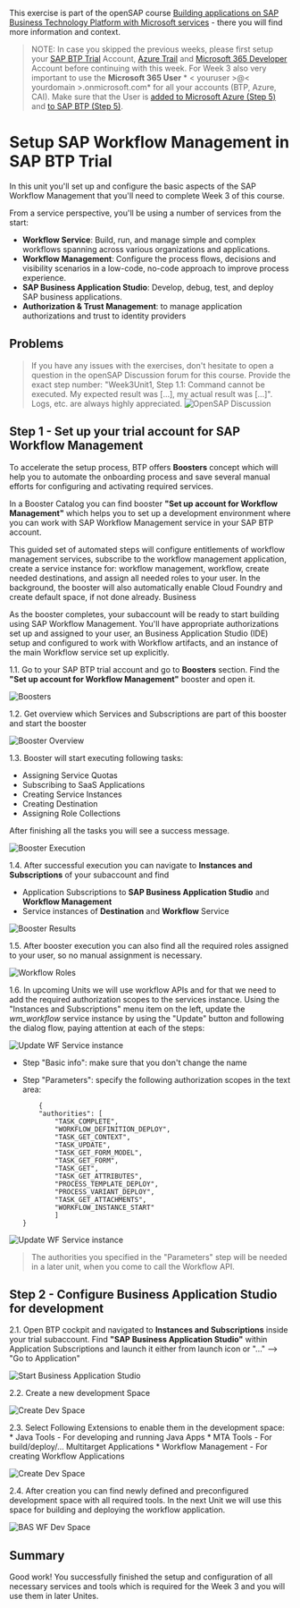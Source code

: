 This exercise is part of the openSAP course [Building applications on SAP Business Technology Platform with Microsoft services](https://open.sap.com/courses/btpma1) - there you will find more information and context. 

>NOTE: In case you skipped the previous weeks, please first setup your [SAP BTP Trial](https://github.com/SAP-samples/btp-azure-opensap/tree/main/Week1/Unit2#setting-up-sap-btp-trial) Account, [Azure Trail](https://github.com/SAP-samples/btp-azure-opensap/tree/main/Week1/Unit3#setup-free-microsoft-azure-account) and [Microsoft 365 Developer](https://github.com/SAP-samples/btp-azure-opensap/tree/main/Week2/Unit1#step-1---create-a-microsoft365-developer-account) Account before continuing with this week. For Week 3 also very important to use the **Microsoft 365 User** * < youruser >@< yourdomain >.onmicrosoft.com* for all your accounts (BTP, Azure, CAI). Make sure that the User is [added to Microsoft Azure (Step 5)]([https://link](https://github.com/SAP-samples/btp-azure-opensap/tree/main/Week2/Unit1#step-4---add-microsoft365-developer-account-as-co-administrator-in-your-azure-trial-subscription)) and [to SAP BTP (Step 5)](https://github.com/SAP-samples/btp-azure-opensap/tree/main/Week2/Unit1#step-5---add-microsoft365-developer-account-as-administrator-in-sap-btp-trial-account).

# Setup SAP Workflow Management in SAP BTP Trial

In this unit you'll set up and configure the basic aspects of the SAP Workflow Management that you'll need to complete Week 3 of this course.   

From a service perspective, you'll be using a number of services from the start:

* **Workflow Service**: Build, run, and manage simple and complex workflows spanning across various organizations and applications.
* **Workflow Management**: Configure the process flows, decisions and visibility scenarios in a low-code, no-code approach to improve process experience.
* **SAP Business Application Studio**: Develop, debug, test, and deploy SAP business applications.
* **Authorization & Trust Management**: to manage application authorizations and trust to identity providers

## Problems
> If you have any issues with the exercises, don't hesitate to open a question in the openSAP Discussion forum for this course. Provide the exact step number: "Week3Unit1, Step 1.1: Command cannot be executed. My expected result was [...], my actual result was [...]". Logs, etc. are always highly appreciated. 
 ![OpenSAP Discussion](../../images/opensap-forum.png)


## Step 1 - Set up your trial account for SAP Workflow Management

To accelerate the setup process, BTP offers **Boosters** concept which will help you to automate the onboarding process and save several manual efforts for configuring and activating required services.

In a Booster Catalog you can find booster **"Set up account for Workflow Management"** which helps you to set up a development environment where you can work with SAP Workflow Management service in your SAP BTP account.

This guided set of automated steps will configure entitlements of workflow management services, subscribe to the workflow management application, create a service instance for: workflow management, workflow, create needed destinations, and assign all needed roles to your user. In the background, the booster will also automatically enable Cloud Foundry and create default space, if not done already. Business 

As the booster completes, your subaccount will be ready to start building using SAP Workflow Management. You'll have appropriate authorizations set up and assigned to your user, an Business Application Studio (IDE) setup and configured to work with Workflow artifacts, and an instance of the main Workflow service set up explicitly.
   
1.1.  Go to your SAP BTP trial account and go to **Boosters** section. Find the **"Set up account for Workflow Management"** booster and open it.

![Boosters](./images/boosterstart.png)

1.2. Get overview which Services and Subscriptions are part of this booster and start the booster

![Booster Overview](./images/boosteroverview.png)

1.3. Booster will start executing following tasks:
   * Assigning Service Quotas
   * Subscribing to SaaS Applications
   * Creating Service Instances
   * Creating Destination
   * Assigning Role Collections
   
   After finishing all the tasks you will see a success message.

![Booster Execution](./images/boosterexecution.png)

1.4. After successful execution you can navigate to **Instances and Subscriptions** of your subaccount and find
   * Application Subscriptions to **SAP Business Application Studio** and **Workflow Management**
   * Service instances of **Destination** and **Workflow** Service

   ![Booster Results](./images/boosterfinish.png)

1.5. After booster execution you can also find all the required roles assigned to your user, so no manual assignment is necessary.
   
   ![Workflow Roles](./images/workflowroles.png)

1.6. In upcoming Units we will use workflow APIs and for that we need to add the required authorization scopes to the services instance. Using the "Instances and Subscriptions" menu item on the left, update the *wm_workflow* service instance by using the "Update" button and following the dialog flow, paying attention at each of the steps:

![Update WF Service instance](./images/wf_update_service_instance.png)

- Step "Basic info": make sure that you don't change the name
- Step "Parameters": specify the following authorization scopes in the text area:

    ```
        {
        "authorities": [
            "TASK_COMPLETE",
            "WORKFLOW_DEFINITION_DEPLOY",
            "TASK_GET_CONTEXT",
            "TASK_UPDATE",
            "TASK_GET_FORM_MODEL",
            "TASK_GET_FORM",
            "TASK_GET",
            "TASK_GET_ATTRIBUTES",
            "PROCESS_TEMPLATE_DEPLOY",
            "PROCESS_VARIANT_DEPLOY",
            "TASK_GET_ATTACHMENTS",
            "WORKFLOW_INSTANCE_START"
            ]
    }
    ```

![Update WF Service instance](./images/wf_update_scopes.png)

> The authorities you specified in the "Parameters" step will be needed in a later unit, when you come to call the Workflow API.


## Step 2 - Configure Business Application Studio for development

2.1. Open BTP cockpit and navigated to **Instances and Subscriptions** inside your trial subaccount. Find **"SAP Business Application Studio"** within Application Subscriptions and launch it either from launch icon or "..." --> "Go to Application"
   
![Start Business Application Studio](./images/bas_launch.png)
   
2.2. Create a new development Space 
   
![Create Dev Space](./images/bas_create_space.png)
    
2.3. Select Following Extensions to enable them in the development space:
    * Java Tools - For developing and running Java Apps
    * MTA Tools - For build/deploy/... Multitarget Applications
    * Workflow Management - For creating Workflow Applications
   
   ![Create Dev Space](./images/bas_new_space.png)

2.4. After creation you can find newly defined and preconfigured development space with all required tools. In the next Unit we will use this space for building and deploying the workflow application. 
   
   ![BAS WF Dev Space](./images/bas_wf_space.png)

## Summary

Good work!
You successfully finished the setup and configuration of all necessary services and tools which is required for the Week 3 and you will use them in later Unites.

